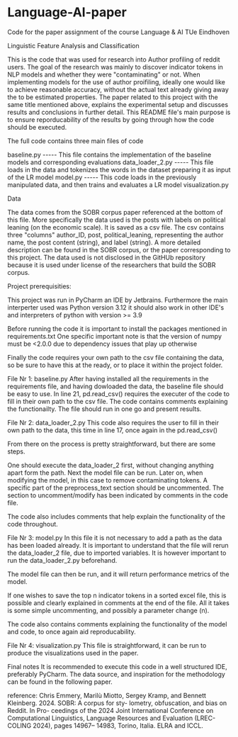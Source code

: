 # Language-AI-paper
Code for the paper assignment of the course Language &amp; AI TUe Eindhoven

Linguistic Feature Analysis and Classification

This is the code that was used for research into Author profiling of reddit users.
The goal of the research was mainly to discover indicator tokens in NLP models and whether they were "contaminating" or not. 
When implementing models for the use of author proifiling, ideally one would like to achieve reasonable accuracy,
without the actual text already giving away the to be estimated properties. 
The paper related to this project with the same title mentioned above, explains the experimental setup and discusses results and conclusions
in further detail. This README file's main purpose is to ensure reporducability of the results by going through how the code should be executed. 


The full code contains three main files of code

baseline.py ----- This file contains the implementation of the baseline models and corresponding evaluations
data_loader_2.py ----- This file loads in the data and tokenizes the words in the dataset preparing it as input of the LR model
model.py ----- This code loads in the previously manipulated data, and then trains and evaluates a LR model
visualization.py 


Data

The data comes from the SOBR corpus paper referenced at the bottom of this file. 
More specifically the data used is the posts with labels on political leaning (on the economic scale). It is saved as a csv file.
The csv contains three "columns" author_ID, post, political_leaning, representing the author name, the post content (string), and label (string).
A more detailed description can be found in the SOBR corpus, or the paper corresponding to this project. 
The data used is not disclosed in the GitHUb repository because it is used under license of the researchers that build the SOBR corpus. 


Project prerequisities:

This project was run in PyCharm an IDE by Jetbrains. Furthermore the main interperter used was Python version 3.12
it should also work in other IDE's and interpreters of python with version >= 3.9

Before running the code it is important to install the packages mentioned in requirements.txt 
One specific important note is that the version of numpy must be <2.0.0 due to dependency issues that play up otherwise

Finally the code requires your own path to the csv file containing the data, so be sure to have this at the ready, or to place it within the project folder.


File Nr 1:  baseline.py
After having installed all the requirements in the requirements file, and having dowloaded the data, the baseline file should be easy to use. 
In line 21, pd.read_csv() requires the executer of the code to fill in their own path to the csv file. The code contains comments explaining the functionailty. 
The file should run in one go and present results. 


File Nr 2: data_loader_2.py 
This code also requires the user to fill in their own path to the data, this time in line 17,
once again in the pd.read_csv()

From there on the process is pretty straightforward, but there are some steps. 

One should execute the data_loader_2 first, without changing anything apart form the path. Next the model file can be run. 
Later on, when modifying the model, in this case to remove contaminating tokens. A specific part of the preprocess_text section should be uncommented. 
The section to uncomment/modify has been indicated by comments in the code file. 

The code also includes comments that help explain the functionality of the code throughout. 


File Nr 3: model.py
In this file it is not necessary to add a path as the data has been loaded already. It is important to understand that the file will rerun the data_loader_2 file, due to imported variables. 
It is however important to run the data_loader_2.py beforehand. 

The model file can then be run, and it will return performance metrics of the model. 

If one wishes to save the top n indicator tokens in a sorted excel file, this is possible and clearly explained in comments at the end of the file. 
All it takes is some simple uncommenting, and possibly a parameter change (n). 

The code also contains comments explaining the functionality of the model and code, to once again aid reproducability.


File Nr 4: visualization.py
This file is straightforward, it can be run to produce the visualizations used in the paper.  


Final notes
It is recommended to execute this code in a well structured IDE, preferably PyCharm. 
The data source, and inspiration for the methodology can be found in the following paper. 

reference:
Chris Emmery, Marilù Miotto, Sergey Kramp, and
Bennett Kleinberg. 2024. SOBR: A corpus for sty-
lometry, obfuscation, and bias on Reddit. In Pro-
ceedings of the 2024 Joint International Conference
on Computational Linguistics, Language Resources
and Evaluation (LREC-COLING 2024), pages 14967–
14983, Torino, Italia. ELRA and ICCL.
